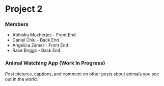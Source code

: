 # Project 2

### Members

* Abhishu Mukherjee - Front End
* Daniel Chiu - Back End
* Angelica Zamer - Front End
* Race Briggs - Back End

### Animal Watching App (Work In Progress)

Post pictures, captions, and comment on other posts about animals you see out in the world.

